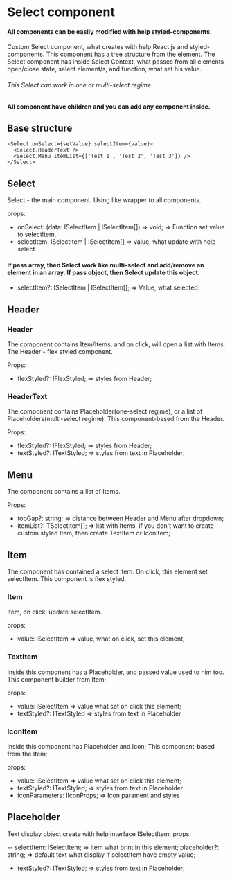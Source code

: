 # Select component

#### All components can be easily modified with help styled-components.

Custom Select component, what creates with help React.js and styled-components.
This component has a tree structure from the element.
The Select component has inside Select Context, what passes from all elements open/close state, select element/s, and function, what set his value.

###### This Select can work in one or multi-select regime.

#### All component have children and you can add any component inside.

## Base structure

```tsx
<Select onSelect={setValue} selectItem={value}>
  <Select.HeaderText />
  <Select.Menu itemList={['Test 1', 'Test 2', 'Test 3']} />
</Select>
```

## Select

Select - the main component. Using like wrapper to all components.

props:

- onSelect: (data: ISelectItem | ISelectItem[]) => void; => Function set value to selectItem.
- selectItem: ISelectItem | ISelectItem[] => value, what update with help select.

#### If pass array, then Select work like multi-select and add/remove an element in an array. If pass object, then Select update this object.

- selectItem?: ISelectItem | ISelectItem[]; => Value, what selected.

## Header

### Header

The component contains Item/Items, and on click, will open a list with Items.
The Header - flex styled component.

Props:

- flexStyled?: IFlexStyled; => styles from Header;

### HeaderText

The component contains Placeholder(one-select regime), or a list of Placeholders(multi-select regime).
This component-based from the Header.

Props:

- flexStyled?: IFlexStyled; => styles from Header;
- textStyled?: ITextStyled; => styles from text in Placeholder;

## Menu

The component contains a list of Items.

Props:

- topGap?: string; => distance between Header and Menu after dropdown;
- itemList?: TSelectItem[]; => list with Items, if you don't want to create custom styled Item, then create TextItem or IconItem;

## Item

The component has contained a select item. On click, this element set selectItem.
This component is flex styled.

### Item

Item, on click, update selectItem.

props:

- value: ISelectItem => value, what on click, set this element;

### TextItem

Inside this component has a Placeholder, and passed value used to him too.
This component builder from Item;

props:

- value: ISelectItem => value what set on click this element;
- textStyled?: ITextStyled => styles from text in Placeholder

### IconItem

Inside this component has Placeholder and Icon;
This component-based from the Item;

props:

- value: ISelectItem => value what set on click this element;
- textStyled?: ITextStyled; => styles from text in Placeholder
- iconParameters: IIconProps; => Icon parament and styles

## Placeholder

Text display object create with help interface ISelectItem;
props:

-- selectItem: ISelectItem; => item what print in this element; placeholder?: string; => default text what display if selectItem have empty value;

- textStyled?: ITextStyled; => styles from text in Placeholder;
